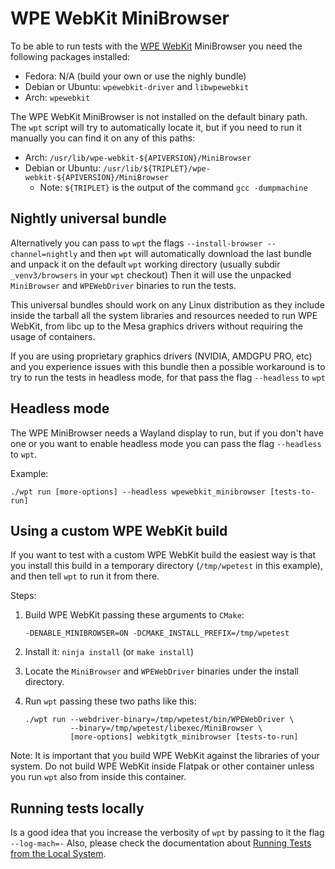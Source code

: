 # WPE WebKit MiniBrowser

To be able to run tests with the [WPE WebKit](https://wpewebkit.org)
MiniBrowser you need the following packages installed:

* Fedora: N/A (build your own or use the nighly bundle)
* Debian or Ubuntu: `wpewebkit-driver` and `libwpewebkit`
* Arch:  `wpewebkit`

The WPE WebKit MiniBrowser is not installed on the default binary path.
The `wpt` script will try to automatically locate it, but if you need
to run it manually you can find it on any of this paths:

* Arch: `/usr/lib/wpe-webkit-${APIVERSION}/MiniBrowser`
* Debian or Ubuntu: `/usr/lib/${TRIPLET}/wpe-webkit-${APIVERSION}/MiniBrowser`
  * Note: `${TRIPLET}` is the output of the command `gcc -dumpmachine`

## Nightly universal bundle

Alternatively you can pass to `wpt` the flags `--install-browser --channel=nightly`
and then `wpt` will automatically download the last bundle and unpack it on the
default `wpt` working directory (usually subdir `_venv3/browsers` in your `wpt` checkout)
Then it will use the unpacked `MiniBrowser` and `WPEWebDriver` binaries to run the tests.

This universal bundles should work on any Linux distribution as they include inside
the tarball all the system libraries and resources needed to run WPE WebKit, from libc
up to the Mesa graphics drivers without requiring the usage of containers.

If you are using proprietary graphics drivers (NVIDIA, AMDGPU PRO, etc) and you experience
issues with this bundle then a possible workaround is to try to run the tests in
headless mode, for that pass the flag `--headless` to `wpt`

## Headless mode

The WPE MiniBrowser needs a Wayland display to run, but if you don't have one
or you want to enable headless mode you can pass the flag `--headless` to `wpt`.

Example:
```
./wpt run [more-options] --headless wpewebkit_minibrowser [tests-to-run]
```

## Using a custom WPE WebKit build

If you want to test with a custom WPE WebKit build the easiest way is that you
install this build in a temporary directory (`/tmp/wpetest` in this example),
and then tell `wpt` to run it from there.

Steps:

1. Build WPE WebKit passing these arguments to `CMake`:

       -DENABLE_MINIBROWSER=ON -DCMAKE_INSTALL_PREFIX=/tmp/wpetest

2. Install it: `ninja install` (or `make install`)
3. Locate the `MiniBrowser` and `WPEWebDriver` binaries under the install directory.
4. Run `wpt` passing these two paths like this:

       ./wpt run --webdriver-binary=/tmp/wpetest/bin/WPEWebDriver \
                 --binary=/tmp/wpetest/libexec/MiniBrowser \
                 [more-options] webkitgtk_minibrowser [tests-to-run]

Note: It is important that you build WPE WebKit against the libraries of your system.
Do not build WPE WebKit inside Flatpak or other container unless you run `wpt` also
from inside this container.

## Running tests locally

Is a good idea that you increase the verbosity of `wpt` by passing to it the flag `--log-mach=-`
Also, please check the documentation about [Running Tests from the Local System](from-local-system).
